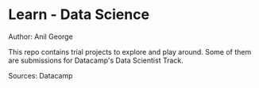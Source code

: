 # Learn - Data Science
Author: Anil George

This repo contains trial projects to explore and play around.
Some of them are submissions for Datacamp's Data Scientist Track.

Sources: Datacamp
